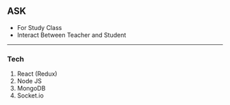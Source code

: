 ## ASK 

* For Study Class
* Interact Between Teacher and Student

------------

### Tech
1. React (Redux)
2. Node JS
3. MongoDB
4. Socket.io
